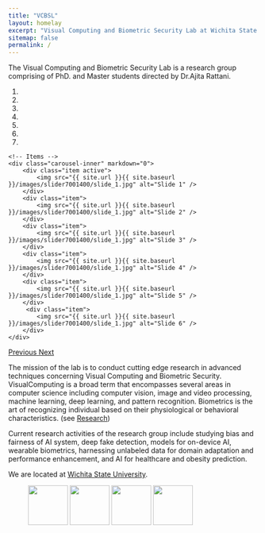 ```yaml
---
title: "VCBSL"
layout: homelay
excerpt: "Visual Computing and Biometric Security Lab at Wichita State University"
sitemap: false
permalink: /
---
```


The Visual Computing and Biometric Security Lab is a research group comprising of PhD. and Master students directed by Dr.Ajita Rattani. 

<div markdown="0" id="carousel" class="carousel slide" data-ride="carousel" data-interval="4000" data-pause="hover" >
    <!-- Menu -->
    <ol class="carousel-indicators">
        <li data-target="#carousel" data-slide-to="0" class="active"></li>
        <li data-target="#carousel" data-slide-to="1"></li>
        <li data-target="#carousel" data-slide-to="2"></li>
        <li data-target="#carousel" data-slide-to="3"></li>
        <li data-target="#carousel" data-slide-to="4"></li>
        <li data-target="#carousel" data-slide-to="5"></li>
        <li data-target="#carousel" data-slide-to="6"></li>
    </ol>

    <!-- Items -->
    <div class="carousel-inner" markdown="0">
        <div class="item active">
            <img src="{{ site.url }}{{ site.baseurl }}/images/slider7001400/slide_1.jpg" alt="Slide 1" />
        </div>
        <div class="item">
            <img src="{{ site.url }}{{ site.baseurl }}/images/slider7001400/slide_1.jpg" alt="Slide 2" />
        </div>
        <div class="item">
            <img src="{{ site.url }}{{ site.baseurl }}/images/slider7001400/slide_1.jpg" alt="Slide 3" />
        </div>
        <div class="item">
            <img src="{{ site.url }}{{ site.baseurl }}/images/slider7001400/slide_1.jpg" alt="Slide 4" />
        </div>
        <div class="item">
            <img src="{{ site.url }}{{ site.baseurl }}/images/slider7001400/slide_1.jpg" alt="Slide 5" />
        </div>       
         <div class="item">
            <img src="{{ site.url }}{{ site.baseurl }}/images/slider7001400/slide_1.jpg" alt="Slide 6" />
        </div>
    </div>
  <a class="left carousel-control" href="#carousel" role="button" data-slide="prev">
    <span class="glyphicon glyphicon-chevron-left" aria-hidden="true"></span>
    <span class="sr-only">Previous</span>
  </a>
  <a class="right carousel-control" href="#carousel" role="button" data-slide="next">
    <span class="glyphicon glyphicon-chevron-right" aria-hidden="true"></span>
    <span class="sr-only">Next</span>
  </a>
</div>


The mission of the lab is to conduct cutting edge research in advanced techniques concerning Visual Computing and Biometric Security. VisualComputing   is   a   broad   term   that   encompasses   several   areas   in   computer   science   including computer   vision,   image   and   video   processing,   machine   learning,   deep   learning,   and   pattern recognition.  Biometrics   is   the   art   of   recognizing   individual   based   on   their   physiological   or behavioral characteristics. (see [Research](research))

Current research activities of the research group include studying bias and fairness of AI system,
deep fake detection, models for on-device AI, wearable biometrics, harnessing unlabeled data for
domain adaptation and performance enhancement, and AI for healthcare and obesity prediction.


We are located at [Wichita State University](https://www.wichita.edu/).

<!-- We are grateful for funding from Leiden University, [NWO](www.nwo.nl) ([Vidi talent scheme](http://www.nwo.nl/en/research-and-results/programmes/Talent+Scheme) and the [Frontiers in Nanoscience program](https://www.universiteitleiden.nl/en/research/research-projects/science/frontiers-of-nanoscience-nanofront)), and from an [ERC starting grant](https://erc.europa.eu/funding/starting-grants). -->

<figure class="fourth">
  <img src="{{ site.url }}{{ site.baseurl }}/images/logopic/logo.JPG" style="width: 80px">
  <img src="{{ site.url }}{{ site.baseurl }}/images/logopic/logo.JPG" style="width: 80px">
  <img src="{{ site.url }}{{ site.baseurl }}/images/logopic/logo.JPG" style="width: 80px">
  <img src="{{ site.url }}{{ site.baseurl }}/images/logopic/logo.JPG" style="width: 80px">
</figure>
